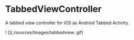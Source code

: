 # TabbedViewController

A tabbed view controller for iOS as Android Tabbed Activity.

! [](./sources/Images/tabbedview. gif)



